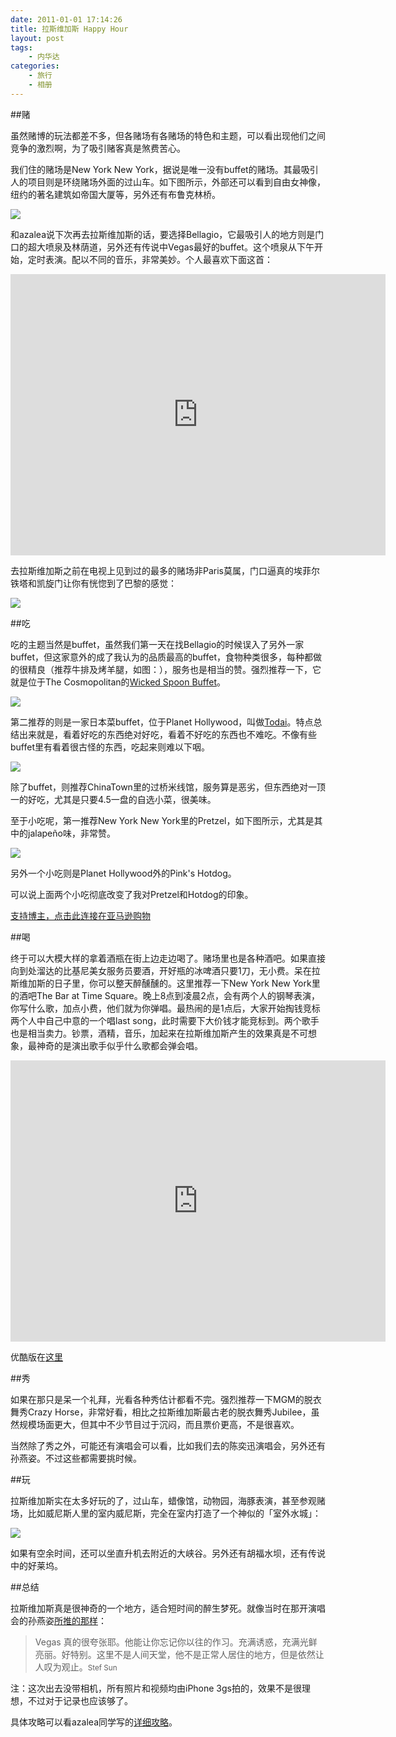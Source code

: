```yaml
---
date: 2011-01-01 17:14:26
title: 拉斯维加斯 Happy Hour
layout: post
tags:
    - 内华达
categories:
    - 旅行
    - 相册
---
```

##赌

虽然赌博的玩法都差不多，但各赌场有各赌场的特色和主题，可以看出现他们之间竞争的激烈啊，为了吸引赌客真是煞费苦心。

我们住的赌场是New York New York，据说是唯一没有buffet的赌场。其最吸引人的项目则是环绕赌场外面的过山车。如下图所示，外部还可以看到自由女神像，纽约的著名建筑如帝国大厦等，另外还有布鲁克林桥。

![](https://lh3.googleusercontent.com/-Vn-NN_zPyD0/TzSfkhwQZJI/AAAAAAABjSY/CsK7jJBMDZw/s640/IMG_1117.JPG)

和azalea说下次再去拉斯维加斯的话，要选择Bellagio，它最吸引人的地方则是门口的超大喷泉及林荫道，另外还有传说中Vegas最好的buffet。这个喷泉从下午开始，定时表演。配以不同的音乐，非常美妙。个人最喜欢下面这首：

<iframe width="600" height="450" src="http://www.youtube.com/embed/Cq8wcurr0p4" frameborder="0" allowfullscreen></iframe>

去拉斯维加斯之前在电视上见到过的最多的赌场非Paris莫属，门口逼真的埃菲尔铁塔和凯旋门让你有恍惚到了巴黎的感觉：

![](http://pic.ztpala.com/wp-content/uploads/2011/01/IMG_1104-300x400.jpg)

##吃

吃的主题当然是buffet，虽然我们第一天在找Bellagio的时候误入了另外一家buffet，但这家意外的成了我认为的品质最高的buffet，食物种类很多，每种都做的很精良（推荐牛排及烤羊腿，如图：），服务也是相当的赞。强烈推荐一下，它就是位于The Cosmopolitan的<a href="http://foursquare.com/venue/8258907" target="_blank">Wicked Spoon Buffet</a>。

![](http://pic.ztpala.com/wp-content/uploads/2011/01/IMG_0830-300x400.jpg)

第二推荐的则是一家日本菜buffet，位于Planet Hollywood，叫做<a href="http://foursquare.com/venue/553932" target="_blank">Todai</a>。特点总结出来就是，看着好吃的东西绝对好吃，看着不好吃的东西也不难吃。不像有些buffet里有看着很古怪的东西，吃起来则难以下咽。

![](http://pic.ztpala.com/wp-content/uploads/2011/01/IMG_1315-300x400.jpg)

除了buffet，则推荐ChinaTown里的过桥米线馆，服务算是恶劣，但东西绝对一顶一的好吃，尤其是只要4.5一盘的自选小菜，很美味。

至于小吃呢，第一推荐New York New York里的Pretzel，如下图所示，尤其是其中的jalapeño味，非常赞。

![](http://pic.ztpala.com/wp-content/uploads/2011/01/IMG_1205-300x400.jpg)

另外一个小吃则是Planet Hollywood外的Pink's Hotdog。

可以说上面两个小吃彻底改变了我对Pretzel和Hotdog的印象。

<a target="_blank" href="http://www.amazon.com/b?_encoding=UTF8&camp=1789&creative=9325&linkCode=ur2&node=13900861&site-redirect=&tag=palaapp-20">支持博主，点击此连接在亚马逊购物</a>

##喝

终于可以大模大样的拿着酒瓶在街上边走边喝了。赌场里也是各种酒吧。如果直接向到处溜达的比基尼美女服务员要酒，开好瓶的冰啤酒只要1刀，无小费。呆在拉斯维加斯的日子里，你可以整天醉醺醺的。这里推荐一下New York New York里的酒吧The Bar at Time Square。晚上8点到凌晨2点，会有两个人的钢琴表演，你写什么歌，加点小费，他们就为你弹唱。最热闹的是1点后，大家开始掏钱竞标两个人中自己中意的一个唱last song，此时需要下大价钱才能竞标到。两个歌手也是相当卖力。钞票，酒精，音乐，加起来在拉斯维加斯产生的效果真是不可想象，最神奇的是演出歌手似乎什么歌都会弹会唱。

<iframe width="600" height="450" src="http://www.youtube.com/embed/pn20YRsbEik" frameborder="0" allowfullscreen></iframe>

优酷版在<a href="http://v.youku.com/v_show/id_XMjMzNzM4ODI4.html" target="_blank">这里</a>

##秀

如果在那只是呆一个礼拜，光看各种秀估计都看不完。强烈推荐一下MGM的脱衣舞秀Crazy Horse，非常好看，相比之拉斯维加斯最古老的脱衣舞秀Jubilee，虽然规模场面更大，但其中不少节目过于沉闷，而且票价更高，不是很喜欢。

当然除了秀之外，可能还有演唱会可以看，比如我们去的陈奕迅演唱会，另外还有孙燕姿。不过这些都需要挑时候。

##玩

拉斯维加斯实在太多好玩的了，过山车，蜡像馆，动物园，海豚表演，甚至参观赌场，比如威尼斯人里的室内威尼斯，完全在室内打造了一个神似的「室外水城」：

![](http://pic.ztpala.com/wp-content/uploads/2011/01/IMG_1360-300x400.jpg)

如果有空余时间，还可以坐直升机去附近的大峡谷。另外还有胡福水坝，还有传说中的好莱坞。

##总结

拉斯维加斯真是很神奇的一个地方，适合短时间的醉生梦死。就像当时在那开演唱会的孙燕姿<a href="http://twitter.com/#!/Stefsunyanzi/status/19697881485156352" target="_blank">所推的那样</a>：
>Vegas 真的很夸张耶。他能让你忘记你以往的作习。充满诱惑，充满光鲜亮丽。好特别。这里不是人间天堂，他不是正常人居住的地方，但是依然让人叹为观止。<small>Stef Sun</small>


注：这次出去没带相机，所有照片和视频均由iPhone 3gs拍的，效果不是很理想，不过对于记录也应该够了。

具体攻略可以看azalea同学写的[详细攻略](http://azaleasays.com/2011/01/03/las-vegas-tips/)。
